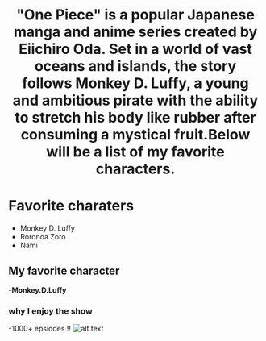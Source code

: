 <div align="center">
  <h1> "One Piece" is a popular Japanese manga and anime series created by Eiichiro Oda. Set in a world of vast oceans and islands, the story follows Monkey D. Luffy, a young and ambitious pirate with the ability to stretch his body like rubber after consuming a mystical fruit.Below will be a list of my favorite characters.</h1>
</div>

# Favorite charaters 
- Monkey D. Luffy
- Roronoa Zoro
- Nami

## My favorite character 
-**Monkey.D.Luffy**

### why I enjoy the show
-1000+ epsiodes !!
![alt text](onepiece.jpeg)
